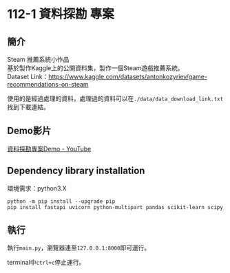 # 112-1 資料探勘 專案

## **簡介**

Steam 推薦系統小作品
<br>
基於製作Kaggle上的公開資料集，製作一個Steam遊戲推薦系統。
<br>
Dataset Link：https://www.kaggle.com/datasets/antonkozyriev/game-recommendations-on-steam
<br>

使用的是經過處理的資料，處理過的資料可以在`./data/data_download_link.txt`找到下載連結。

## **Demo影片**

[資料探勘專案Demo - YouTube](https://youtu.be/uIYXnpQQ7mE)
<br>

## **Dependency library installation**
環境需求：python3.X 

```
python -m pip install --upgrade pip
pip install fastapi uvicorn python-multipart pandas scikit-learn scipy
```

## **執行**

執行`main.py`，瀏覽器連至`127.0.0.1:8000`即可運行。

terminal中`ctrl+c`停止運行。
<br>
